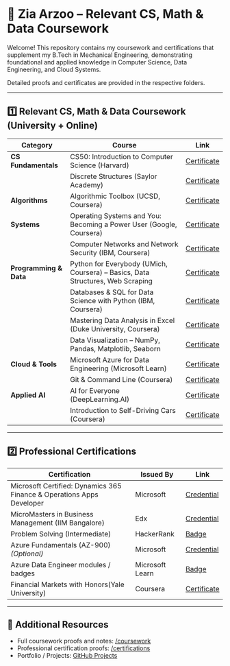 # 📘 Zia Arzoo – Relevant CS, Math & Data Coursework

Welcome! This repository contains my coursework and certifications that supplement my B.Tech in Mechanical Engineering, demonstrating foundational and applied knowledge in Computer Science, Data Engineering, and Cloud Systems.  

Detailed proofs and certificates are provided in the respective folders.

---

## 1️⃣ Relevant CS, Math & Data Coursework (University + Online)

| Category               | Course                                                                                      | Link |
|------------------------|---------------------------------------------------------------------------------------------|------|
| **CS Fundamentals**    | CS50: Introduction to Computer Science (Harvard)                                            | [Certificate](#) |
|                        | Discrete Structures (Saylor Academy)                                                        | [Certificate](#) |
| **Algorithms**         | Algorithmic Toolbox (UCSD, Coursera)                                                        | [Certificate](#) |
| **Systems**            | Operating Systems and You: Becoming a Power User (Google, Coursera)                         | [Certificate](#) |
|                        | Computer Networks and Network Security (IBM, Coursera)                                      | [Certificate](#) |
| **Programming & Data** | Python for Everybody (UMich, Coursera) – Basics, Data Structures, Web Scraping              | [Certificate](#) |
|                        | Databases & SQL for Data Science with Python (IBM, Coursera)                                | [Certificate](#) |
|                        | Mastering Data Analysis in Excel (Duke University, Coursera)                                | [Certificate](https://www.coursera.org/account/accomplishments/verify/R5FUNZFZNCVQ?utm_source=link&utm_medium=certificate&utm_content=cert_image&utm_campaign=sharing_cta&utm_product=course) |
|                        | Data Visualization – NumPy, Pandas, Matplotlib, Seaborn                                     | [Certificate](#) |
| **Cloud & Tools**      | Microsoft Azure for Data Engineering (Microsoft Learn)                                      | [Certificate](#) |
|                        | Git & Command Line (Coursera)                                                               | [Certificate](#) |
| **Applied AI**         | AI for Everyone (DeepLearning.AI)                                                           | [Certificate](https://www.coursera.org/account/accomplishments/certificate/V4L2STA92GX3) |
|                        | Introduction to Self-Driving Cars (Coursera)                                                | [Certificate](#) |

---

## 2️⃣ Professional Certifications

| Certification                                                                | Issued By       | Link |
|------------------------------------------------------------------------------|-----------------|------|
| Microsoft Certified: Dynamics 365 Finance & Operations Apps Developer        | Microsoft       | [Credential](https://learn.microsoft.com/en-us/users/ziaarzoo-3941/credentials/b039dbb2f706629f?ref=https%3A%2F%2Fwww.linkedin.com%2F) |
| MicroMasters in Business Management (IIM Bangalore)| Edx                     | [Credential](https://credentials.edx.org/records/programs/shared/48362f92be22463bba160bde829403e4)|
| Problem Solving (Intermediate)                                               | HackerRank      | [Badge](#) |
| Azure Fundamentals (AZ-900) *(Optional)*                                     | Microsoft       | [Credential](#) |
| Azure Data Engineer modules / badges                                         | Microsoft Learn | [Badge](#) |
| Financial Markets with Honors(Yale University)                               | Coursera        | [Certificate](https://www.coursera.org/account/accomplishments/verify/SW426PBES263?utm_source=link&utm_medium=certificate&utm_content=cert_image&utm_campaign=sharing_cta&utm_product=course)  |

---

## 📂 Additional Resources

- Full coursework proofs and notes: [/coursework](./coursework)  
- Professional certification proofs: [/certifications](./certifications)  
- Portfolio / Projects: [GitHub Projects](https://github.com/ziaarzoo21?tab=repositories)
